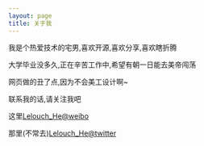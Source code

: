 ```yaml
---
layout: page
title: 关于我
---
```


我是个热爱技术的宅男,喜欢开源,喜欢分享,喜欢瞎折腾

大学毕业没多久,正在辛苦工作中,希望有朝一日能去美帝闯荡

网页做的丑了点,因为不会美工设计啊~

联系我的话,请关注我吧

这里[Lelouch_He@weibo](http://weibo.com/lelouchhe)

那里(不常去)[Lelouch_He@twitter](http://twitter.com/Lelouch_He)
